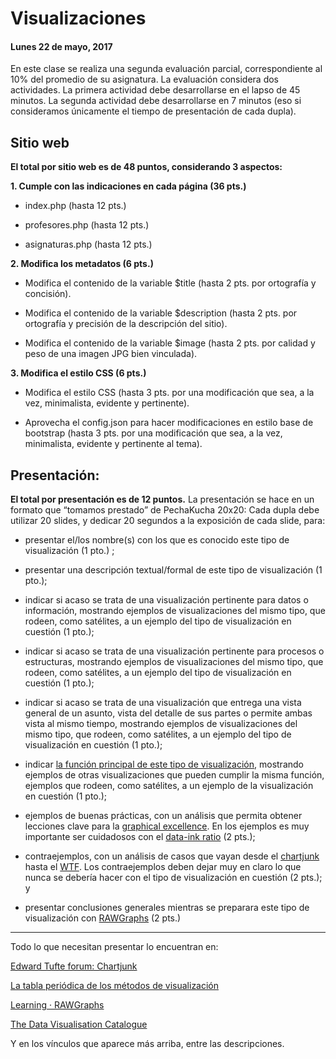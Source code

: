# Visualizaciones
#### Lunes 22 de mayo, 2017

En este clase se realiza una segunda evaluación parcial, correspondiente al 10% del promedio de su asignatura. La evaluación considera dos actividades. La primera actividad debe desarrollarse en el lapso de 45 minutos. La segunda actividad debe desarrollarse en 7 minutos (eso si consideramos únicamente el tiempo de presentación de cada dupla).

## Sitio web

**El total por sitio web es de 48 puntos, considerando 3 aspectos:**

**1. Cumple con las indicaciones en cada página (36 pts.)**

- index.php (hasta 12 pts.)

- profesores.php (hasta 12 pts.)

- asignaturas.php (hasta 12 pts.)

**2. Modifica los metadatos (6 pts.)**

- Modifica el contenido de la variable $title (hasta 2 pts. por ortografía y concisión).

- Modifica el contenido de la variable $description (hasta 2 pts. por ortografía y precisión de la descripción del sitio).

- Modifica el contenido de la variable $image (hasta 2 pts. por calidad y peso de una imagen JPG bien vinculada).

**3. Modifica el estilo CSS (6 pts.)**

- Modifica el estilo CSS (hasta 3 pts. por una modificación que sea, a la vez, minimalista, evidente y pertinente).

- Aprovecha el config.json para hacer modificaciones en estilo base de bootstrap (hasta 3 pts. por una modificación que sea, a la vez, minimalista, evidente y pertinente al tema).

## Presentación: 

**El total por presentación es de 12 puntos.** La presentación se hace en un formato que “tomamos prestado” de PechaKucha 20x20: Cada dupla debe utilizar 20 slides, y dedicar 20 segundos a la exposición de cada slide, para:

- presentar el/los nombre(s) con los que es conocido este tipo de visualización (1 pto.) ;

- presentar una descripción textual/formal de este tipo de visualización (1 pto.);

- indicar si acaso se trata de una visualización pertinente para datos o información, mostrando ejemplos de visualizaciones del mismo tipo, que rodeen, como satélites, a un ejemplo del tipo de visualización en cuestión (1 pto.);

- indicar si acaso se trata de una visualización pertinente para procesos o estructuras, mostrando ejemplos de visualizaciones del mismo tipo, que rodeen, como satélites, a un ejemplo del tipo de visualización en cuestión (1 pto.);

- indicar si acaso se trata de una visualización que entrega una vista general de un asunto, vista del detalle de sus partes o permite ambas vista al mismo tiempo, mostrando ejemplos de visualizaciones del mismo tipo, que rodeen, como satélites, a un ejemplo del tipo de visualización en cuestión (1 pto.);

- indicar [la función principal de este tipo de visualización](http://www.datavizcatalogue.com/search.html), mostrando ejemplos de otras visualizaciones que pueden cumplir la misma función, ejemplos que rodeen, como satélites, a un ejemplo de la visualización en cuestión (1 pto.);

- ejemplos de buenas prácticas, con un análisis que permita obtener lecciones clave para la [graphical excellence](http://www.infovis-wiki.net/index.php?title=Graphical_Excellence). En los ejemplos es muy importante ser cuidadosos con el [data-ink ratio](http://www.infovis-wiki.net/index.php/Data-Ink_Ratio) (2 pts.);

- contraejemplos, con un análisis de casos que vayan desde el [chartjunk](http://www.infovis-wiki.net/index.php/Chart_Junk) hasta el [WTF](http://viz.wtf/). Los contraejemplos deben dejar muy en claro lo que nunca se debería hacer con el tipo de visualización en cuestión (2 pts.); y

- presentar conclusiones generales mientras se preparara este tipo de visualización con [RAWGraphs](http://app.rawgraphs.io/) (2 pts.)


------

Todo lo que necesitan presentar lo encuentran en:

[Edward Tufte forum: Chartjunk](https://www.edwardtufte.com/bboard/q-and-a-fetch-msg?msg_id=00040Z)

[La tabla periódica de los métodos de visualización](http://www.visual-literacy.org/periodic_table/periodic_table.html)

[Learning · RAWGraphs](http://rawgraphs.io/learning/)

[The Data Visualisation Catalogue](http://www.datavizcatalogue.com/)

Y en los vínculos que aparece más arriba, entre las descripciones.
